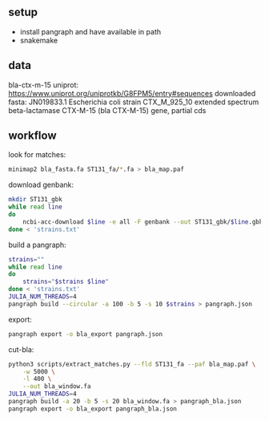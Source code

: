 

## setup

- install pangraph and have available in path
- snakemake

## data

bla-ctx-m-15 uniprot: https://www.uniprot.org/uniprotkb/G8FPM5/entry#sequences
downloaded fasta: JN019833.1 Escherichia coli strain CTX_M_925_10 extended spectrum beta-lactamase CTX-M-15 (bla CTX-M-15) gene, partial cds

## workflow

look for matches:
```bash
minimap2 bla_fasta.fa ST131_fa/*.fa > bla_map.paf
```

download genbank:
```bash
mkdir ST131_gbk
while read line
do
    ncbi-acc-download $line -e all -F genbank --out ST131_gbk/$line.gbk
done < 'strains.txt'
```

build a pangraph:
```bash
strains=""
while read line
do
    strains="$strains $line"
done < 'strains.txt'
JULIA_NUM_THREADS=4
pangraph build --circular -a 100 -b 5 -s 10 $strains > pangraph.json
```

export:
```bash
pangraph export -o bla_export pangraph.json
```

cut-bla:
```bash
python3 scripts/extract_matches.py --fld ST131_fa --paf bla_map.paf \
    -w 5000 \
    -l 400 \
    --out bla_window.fa
JULIA_NUM_THREADS=4
pangraph build -a 20 -b 5 -s 20 bla_window.fa > pangraph_bla.json
pangraph export -o bla_export pangraph_bla.json
```